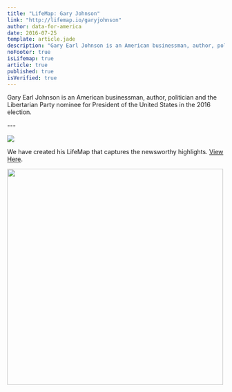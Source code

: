 ```yaml
---
title: "LifeMap: Gary Johnson"
link: "http://lifemap.io/garyjohnson"
author: data-for-america
date: 2016-07-25
template: article.jade
description: "Gary Earl Johnson is an American businessman, author, politician and the Libertarian Party nominee for President of the United States in the 2016 election."
noFooter: true
isLifemap: true
article: true
published: true
isVerified: true
---
```


<p>
  Gary Earl Johnson is an American businessman, author, politician and the Libertarian Party nominee for President of the United States in the 2016 election.
</p>
---
<p>
<img class="ui medium image" style="margin: 0 auto;" src="http://lifemap.io/img/garyjohnson.gif" />
</p>
<p>
   We have created his LifeMap that captures the newsworthy highlights. <a href="http://lifemap.io/garyjohnson/" target="_blank">View Here</a>.
</p>
<a href="http://lifemap.io/garyjohnson/" target="_blank">
<img class="ui medium image" style="width:500px; margin: 0 auto;" src="/img/lifemap/garyjohnson.jpg" />
</a>
